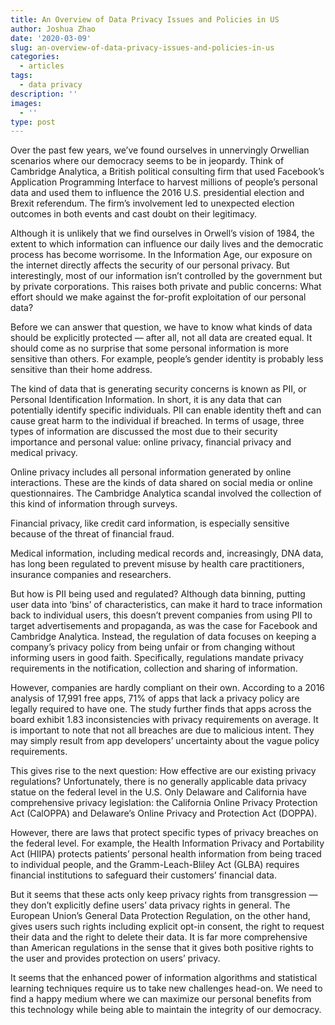 ```yaml
---
title: An Overview of Data Privacy Issues and Policies in US
author: Joshua Zhao
date: '2020-03-09'
slug: an-overview-of-data-privacy-issues-and-policies-in-us
categories:
  - articles
tags:
  - data privacy
description: ''
images:
  - ''
type: post
---
```


Over the past few years, we’ve found ourselves in unnervingly Orwellian scenarios where our democracy seems to be in jeopardy. Think of Cambridge Analytica, a British political consulting firm that used Facebook’s Application Programming Interface to harvest millions of people’s personal data and used them to influence the 2016 U.S. presidential election and Brexit referendum. The firm’s involvement led to unexpected election outcomes in both events and cast doubt on their legitimacy. 

Although it is unlikely that we find ourselves in Orwell’s vision of 1984, the extent to which information can influence our daily lives and the democratic process has become worrisome. In the Information Age, our exposure on the internet directly affects the security of our personal privacy. But interestingly, most of our information isn’t controlled by the government but by private corporations. This raises both private and public concerns: What effort should we make against the for-profit exploitation of our personal data?

Before we can answer that question, we have to know what kinds of data should be explicitly protected — after all, not all data are created equal. It should come as no surprise that some personal information is more sensitive than others. For example, people’s gender identity is probably less sensitive than their home address. 

The kind of data that is generating security concerns is known as PII, or Personal Identification Information. In short, it is any data that can potentially identify specific individuals. PII can enable identity theft and can cause great harm to the individual if breached. In terms of usage, three types of information are discussed the most due to their security importance and personal value: online privacy, financial privacy and medical privacy. 

Online privacy includes all personal information generated by online interactions. These are the kinds of data shared on social media or online questionnaires. The Cambridge Analytica scandal involved the collection of this kind of information through surveys. 

Financial privacy, like credit card information, is especially sensitive because of the threat of financial fraud. 

Medical information, including medical records and, increasingly, DNA data, has long been regulated to prevent misuse by health care practitioners, insurance companies and researchers.

But how is PII being used and regulated? Although data binning, putting user data into ‘bins’ of characteristics, can make it hard to trace information back to individual users, this doesn’t prevent companies from using PII to target advertisements and propaganda, as was the case for Facebook and Cambridge Analytica. Instead, the regulation of data focuses on keeping a company’s privacy policy from being unfair or from changing without informing users in good faith. Specifically, regulations mandate privacy requirements in the notification, collection and sharing of information. 

However, companies are hardly compliant on their own. According to a 2016 analysis of 17,991 free apps, 71% of apps that lack a privacy policy are legally required to have one. The study further finds that apps across the board exhibit 1.83 inconsistencies with privacy requirements on average. It is important to note that not all breaches are due to malicious intent. They may simply result from app developers’ uncertainty about the vague policy requirements.

This gives rise to the next question: How effective are our existing privacy regulations? Unfortunately, there is no generally applicable data privacy statue on the federal level in the U.S. Only Delaware and California have comprehensive privacy legislation: the California Online Privacy Protection Act (CalOPPA) and Delaware’s Online Privacy and Protection Act (DOPPA). 

However, there are laws that protect specific types of privacy breaches on the federal level. For example, the Health Information Privacy and Portability Act (HIIPA) protects patients’ personal health information from being traced to individual people, and the Gramm-Leach-Bliley Act (GLBA) requires financial institutions to safeguard their customers’ financial data. 

But it seems that these acts only keep privacy rights from transgression — they don’t explicitly define users’ data privacy rights in general. The European Union’s General Data Protection Regulation, on the other hand, gives users such rights including explicit opt-in consent, the right to request their data and the right to delete their data. It is far more comprehensive than American regulations in the sense that it gives both positive rights to the user and provides protection on users’ privacy.

It seems that the enhanced power of information algorithms and statistical learning techniques require us to take new challenges head-on. We need to find a happy medium where we can maximize our personal benefits from this technology while being able to maintain the integrity of our democracy.